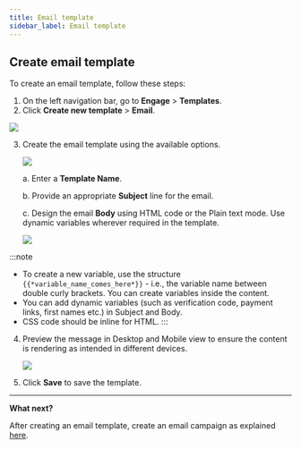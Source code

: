 ```yaml
---
title: Email template
sidebar_label: Email template
---
```


## Create email template

To create an email template, follow these steps:

1.  On the left navigation bar, go to **Engage** > **Templates**.
2.  Click **Create new template** > **Email**.

   ![](https://i.imgur.com/4x8UtlX.png)


3. Create the email template using the available options. 

   ![](https://i.imgur.com/nO7bXDG.png)
   
   a. Enter a **Template Name**.

   b. Provide an appropriate **Subject** line for the email.

   c. Design the email **Body** using HTML code or the Plain text mode. Use dynamic variables wherever required in the template.

   ![](https://i.imgur.com/uUX74CU.png)


:::note
* To create a new variable, use the structure `{{*variable_name_comes_here*}}` - i.e., the variable name between double curly brackets.  You can create variables inside the content.
* You can add dynamic variables (such as verification code, payment links, first names etc.) in Subject and Body.
* CSS code should be inline for HTML.
:::

4. Preview the message in Desktop and Mobile view to ensure the content is rendering as intended in different devices.

   ![](https://i.imgur.com/mT2KuPj.jpg)

5. Click **Save** to save the template.


***

**What next?**

After creating an email template, create an email campaign as explained [here](https://docs.yellow.ai/docs/platform_concepts/engagement/outbound/outbound-campaigns/run-campaign).